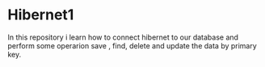 # Hibernet1
In this repository i learn how to connect hibernet to our database 
and perform some operarion save , find, delete and update the data by primary key. 
